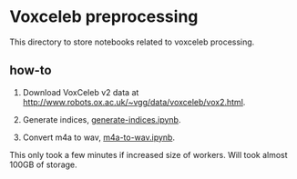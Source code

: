 # Voxceleb preprocessing

This directory to store notebooks related to voxceleb processing.

## how-to

1. Download VoxCeleb v2 data at http://www.robots.ox.ac.uk/~vgg/data/voxceleb/vox2.html.

2. Generate indices, [generate-indices.ipynb](generate-indices.ipynb).

3. Convert m4a to wav, [m4a-to-wav.ipynb](m4a-to-wav.ipynb).

This only took a few minutes if increased size of workers. Will took almost 100GB of storage.